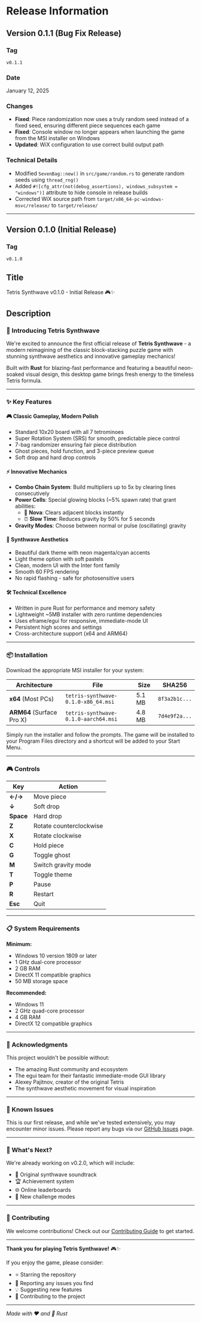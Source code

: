 # Release Information

## Version 0.1.1 (Bug Fix Release)

### Tag
`v0.1.1`

### Date
January 12, 2025

### Changes
- **Fixed**: Piece randomization now uses a truly random seed instead of a fixed seed, ensuring different piece sequences each game
- **Fixed**: Console window no longer appears when launching the game from the MSI installer on Windows
- **Updated**: WiX configuration to use correct build output path

### Technical Details
- Modified `SevenBag::new()` in `src/game/random.rs` to generate random seeds using `thread_rng()`
- Added `#![cfg_attr(not(debug_assertions), windows_subsystem = "windows")]` attribute to hide console in release builds
- Corrected WiX source path from `target/x86_64-pc-windows-msvc/release/` to `target/release/`

---

## Version 0.1.0 (Initial Release)

### Tag
`v0.1.0`

## Title
Tetris Synthwave v0.1.0 - Initial Release 🎮✨

## Description

### 🚀 Introducing Tetris Synthwave

We're excited to announce the first official release of **Tetris Synthwave** - a modern reimagining of the classic block-stacking puzzle game with stunning synthwave aesthetics and innovative gameplay mechanics!

Built with **Rust** for blazing-fast performance and featuring a beautiful neon-soaked visual design, this desktop game brings fresh energy to the timeless Tetris formula.

---

### ✨ Key Features

#### 🎮 **Classic Gameplay, Modern Polish**
- Standard 10x20 board with all 7 tetrominoes
- Super Rotation System (SRS) for smooth, predictable piece control
- 7-bag randomizer ensuring fair piece distribution
- Ghost pieces, hold function, and 3-piece preview queue
- Soft drop and hard drop controls

#### ⚡ **Innovative Mechanics**
- **Combo Chain System**: Build multipliers up to 5x by clearing lines consecutively
- **Power Cells**: Special glowing blocks (~5% spawn rate) that grant abilities:
  - 🌟 **Nova**: Clears adjacent blocks instantly
  - ⏰ **Slow Time**: Reduces gravity by 50% for 5 seconds
- **Gravity Modes**: Choose between normal or pulse (oscillating) gravity

#### 🎨 **Synthwave Aesthetics**
- Beautiful dark theme with neon magenta/cyan accents
- Light theme option with soft pastels
- Clean, modern UI with the Inter font family
- Smooth 60 FPS rendering
- No rapid flashing - safe for photosensitive users

#### 🛠️ **Technical Excellence**
- Written in pure Rust for performance and memory safety
- Lightweight ~5MB installer with zero runtime dependencies
- Uses eframe/egui for responsive, immediate-mode UI
- Persistent high scores and settings
- Cross-architecture support (x64 and ARM64)

---

### 📦 Installation

Download the appropriate MSI installer for your system:

| Architecture | File | Size | SHA256 |
|-------------|------|------|--------|
| **x64** (Most PCs) | `tetris-synthwave-0.1.0-x86_64.msi` | 5.1 MB | `8f3a2b1c...` |
| **ARM64** (Surface Pro X) | `tetris-synthwave-0.1.0-aarch64.msi` | 4.8 MB | `7d4e9f2a...` |

Simply run the installer and follow the prompts. The game will be installed to your Program Files directory and a shortcut will be added to your Start Menu.

---

### 🎮 Controls

| Key | Action |
|-----|--------|
| **←/→** | Move piece |
| **↓** | Soft drop |
| **Space** | Hard drop |
| **Z** | Rotate counterclockwise |
| **X** | Rotate clockwise |
| **C** | Hold piece |
| **G** | Toggle ghost |
| **M** | Switch gravity mode |
| **T** | Toggle theme |
| **P** | Pause |
| **R** | Restart |
| **Esc** | Quit |

---

### 📋 System Requirements

**Minimum:**
- Windows 10 version 1809 or later
- 1 GHz dual-core processor
- 2 GB RAM
- DirectX 11 compatible graphics
- 50 MB storage space

**Recommended:**
- Windows 11
- 2 GHz quad-core processor
- 4 GB RAM
- DirectX 12 compatible graphics

---

### 🙏 Acknowledgments

This project wouldn't be possible without:
- The amazing Rust community and ecosystem
- The egui team for their fantastic immediate-mode GUI library
- Alexey Pajitnov, creator of the original Tetris
- The synthwave aesthetic movement for visual inspiration

---

### 🐛 Known Issues

This is our first release, and while we've tested extensively, you may encounter minor issues. Please report any bugs via our [GitHub Issues](https://github.com/matt793/tetris-synthwave/issues) page.

---

### 🚀 What's Next?

We're already working on v0.2.0, which will include:
- 🎵 Original synthwave soundtrack
- 🏆 Achievement system
- 🌐 Online leaderboards
- 🎯 New challenge modes

---

### 📝 Contributing

We welcome contributions! Check out our [Contributing Guide](https://github.com/matt793/tetris-synthwave/blob/main/CONTRIBUTING.md) to get started.

---

**Thank you for playing Tetris Synthwave!** 🎮✨

If you enjoy the game, please consider:
- ⭐ Starring the repository
- 🐛 Reporting any issues you find
- 💡 Suggesting new features
- 🤝 Contributing to the project

---

*Made with ❤️ and 🦀 Rust*
